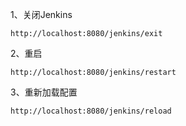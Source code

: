 
1、关闭Jenkins
```
http://localhost:8080/jenkins/exit
```

2、重启
```
http://localhost:8080/jenkins/restart
```
3、重新加载配置

```
http://localhost:8080/jenkins/reload
```
